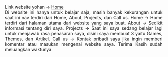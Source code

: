 <p style="text-align: justify;">Link website yohan -> <a href="https://yohann19.github.io/Y/Wyohan.html"> Home </a> </br>
Di website ini hanya untuk belajar saja, masih banyak kekurangan 
untuk saat ini nav terdiri dari Home, About, Projects, dan Call us. 
Home -> Home terdiri dari halaman utama dari website yang saya buat.
About -> Sedikit informasi tentang diri saya.
Projects -> Saat ini saya sedang belajar lagi untuk menjawab rasa penasaran saya, disini saya membuat 3  yaitu Games, Themes, dan Artikel.
Call us -> Kontak pribadi saya jika ingin memberi komentar atau masukan mengenai website saya.
Terima Kasih sudah meluangkan waktunya. </p>
